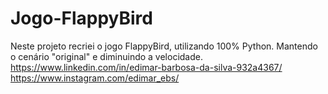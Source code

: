 # Jogo-FlappyBird
Neste projeto recriei o jogo FlappyBird, utilizando 100% Python. Mantendo o cenário "original" e diminuindo a velocidade.
https://www.linkedin.com/in/edimar-barbosa-da-silva-932a4367/
https://www.instagram.com/edimar_ebs/
